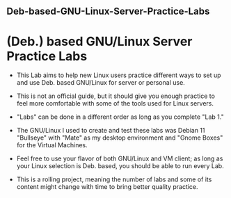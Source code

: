 ## Deb-based-GNU-Linux-Server-Practice-Labs
# (Deb.) based GNU/Linux Server Practice Labs

- This Lab aims to help new Linux users practice different ways to set up and use Deb. based GNU/Linux for server or personal use.

- This is not an official guide, but it should give you enough practice to feel more comfortable with some of the tools used for Linux servers.

- "Labs" can be done in a different order as long as you complete "Lab 1."

- The GNU/Linux I used to create and test these labs was Debian 11 "Bullseye" with "Mate" as my desktop environment and "Gnome Boxes" for the Virtual Machines. 

- Feel free to use your flavor of both GNU/Linux and VM client; as long as your Linux selection is Deb. based, you should be able to run every Lab.

- This is a rolling project, meaning the number of labs and some of its content might change with time to bring better quality practice.
